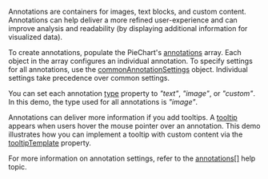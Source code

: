 Annotations are containers for images, text blocks, and custom content. Annotations can help deliver a more refined user-experience and can improve analysis and readability (by displaying additional information for visualized data).
<!--split-->

To create annotations, populate the PieChart's [annotations](/Documentation/ApiReference/UI_Components/dxPieChart/Configuration/annotations/) array. Each object in the array configures an individual annotation. To specify settings for all annotations, use the [commonAnnotationSettings](/Documentation/ApiReference/UI_Components/dxPieChart/Configuration/commonAnnotationSettings/) object. Individual settings take precedence over common settings.

You can set each annotation [type](/Documentation/ApiReference/UI_Components/dxPieChart/Configuration/annotations/#type) property to *"text"*, *"image"*, or *"custom"*. In this demo, the type used for all annotations is *"image"*.

Annotations can deliver more information if you add tooltips. A [tooltip](/Documentation/ApiReference/UI_Components/dxPieChart/Configuration/tooltip/) appears when users hover the mouse pointer over an annotation. This demo illustrates how you can implement a tooltip with custom content via the [tooltipTemplate](/Documentation/ApiReference/UI_Components/dxPieChart/Configuration/annotations/#tooltipTemplate) property.

For more information on annotation settings, refer to the [annotations[]](/Documentation/ApiReference/UI_Components/dxPieChart/Configuration/annotations/) help topic.
